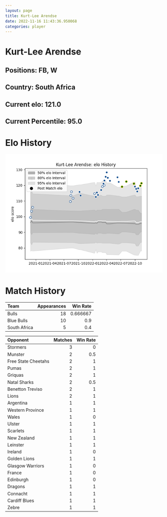 ```yaml
---  
layout: page  
title: Kurt-Lee Arendse  
date: 2022-11-16 11:43:36.950068  
categories: player  
---
```

# Kurt-Lee Arendse

## Positions: FB, W

## Country: South Africa

## Current elo: 121.0

## Current Percentile: 95.0

# Elo History


![elo history](history_Kurt-LeeArendse.png)
# Match History


| Team         |   Appearances |   Win Rate |
|:-------------|--------------:|-----------:|
| Bulls        |            18 |   0.666667 |
| Blue Bulls   |            10 |   0.9      |
| South Africa |             5 |   0.4      |

| Opponent            |   Matches |   Win Rate |
|:--------------------|----------:|-----------:|
| Stormers            |         3 |        0   |
| Munster             |         2 |        0.5 |
| Free State Cheetahs |         2 |        1   |
| Pumas               |         2 |        1   |
| Griquas             |         2 |        1   |
| Natal Sharks        |         2 |        0.5 |
| Benetton Treviso    |         2 |        1   |
| Lions               |         2 |        1   |
| Argentina           |         1 |        1   |
| Western Province    |         1 |        1   |
| Wales               |         1 |        0   |
| Ulster              |         1 |        1   |
| Scarlets            |         1 |        1   |
| New Zealand         |         1 |        1   |
| Leinster            |         1 |        1   |
| Ireland             |         1 |        0   |
| Golden Lions        |         1 |        1   |
| Glasgow Warriors    |         1 |        0   |
| France              |         1 |        0   |
| Edinburgh           |         1 |        0   |
| Dragons             |         1 |        1   |
| Connacht            |         1 |        1   |
| Cardiff Blues       |         1 |        1   |
| Zebre               |         1 |        1   |